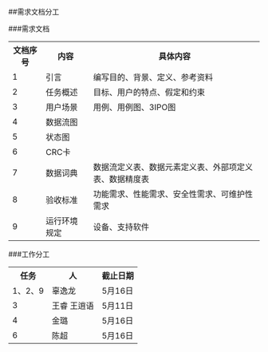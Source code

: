 ##需求文档分工

###需求文档
<table>
<tr><th>文档序号</th><th>内容</th><th>具体内容</th></tr>
<tr><td>1</td><td>引言</td><td>编写目的、背景、定义、参考资料</td></tr>
<tr><td>2</td><td>任务概述</td><td>目标、用户的特点、假定和约束</td></tr>
<tr><td>3</td><td>用户场景</td><td>用例、用例图、3IPO图</td></tr>
<tr><td>4</td><td>数据流图</td><td></td></tr>
<tr><td>5</td><td>状态图</td><td></td></tr>
<tr><td>6</td><td>CRC卡</td><td></td></tr>
<tr><td>7</td><td>数据词典</td><td>数据流定义表、数据元素定义表、外部项定义表、数据精度表</td></tr>
<tr><td>8</td><td>验收标准</td><td>功能需求、性能需求、安全性需求、可维护性需求</td></tr>
<tr><td>9</td><td>运行环境规定</td><td>设备、支持软件</td></tr>
</table>

###工作分工
<table>
<tr><th>任务</th><th>人</th><th>截止日期</th></tr>
<tr><td>1、2、9</td><td>辜逸龙</td><td>5月16日</td></tr>
<tr><td>3</td><td>王睿 王逍语</td><td>5月11日</td></tr>
<tr><td>4</td><td>金璐</td><td>5月16日</td></tr>
<tr><td>6</td><td>陈超</td><td>5月16日</td></tr>
</table>